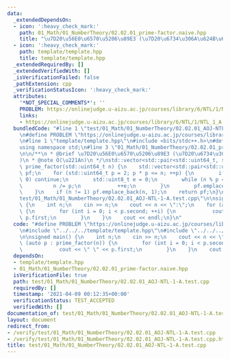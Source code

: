 ```yaml
---
data:
  _extendedDependsOn:
  - icon: ':heavy_check_mark:'
    path: 01_Math/01_NumberTheory/02.02.01_prime-factor.naive.hpp
    title: "\u7D20\u56E0\u6570\u5206\u89E3 (\u7D20\u6734\u306A\u624B\u6CD5)"
  - icon: ':heavy_check_mark:'
    path: template/template.hpp
    title: template/template.hpp
  _extendedRequiredBy: []
  _extendedVerifiedWith: []
  _isVerificationFailed: false
  _pathExtension: cpp
  _verificationStatusIcon: ':heavy_check_mark:'
  attributes:
    '*NOT_SPECIAL_COMMENTS*': ''
    PROBLEM: https://onlinejudge.u-aizu.ac.jp/courses/library/6/NTL/1/NTL_1_A
    links:
    - https://onlinejudge.u-aizu.ac.jp/courses/library/6/NTL/1/NTL_1_A
  bundledCode: "#line 1 \"test/01_Math/01_NumberTheory/02.02.01_AOJ-NTL-1-A.test.cpp\"\
    \n#define PROBLEM \"https://onlinejudge.u-aizu.ac.jp/courses/library/6/NTL/1/NTL_1_A\"\
    \n#line 1 \"template/template.hpp\"\n#include <bits/stdc++.h>\n#define int int64_t\n\
    using namespace std;\n#line 3 \"01_Math/01_NumberTheory/02.02.01_prime-factor.naive.hpp\"\
    \n\n/**\n * @brief \u7D20\u56E0\u6570\u5206\u89E3 (\u7D20\u6734\u306A\u624B\u6CD5\
    )\n * @note O(\u221An)\n */\nstd::vector<std::pair<std::uint64_t, std::uint8_t>>\
    \ prime_factor(std::uint64_t n) {\n    std::vector<std::pair<std::uint64_t, std::uint8_t>>\
    \ pf;\n    for (std::uint64_t p = 2; p * p <= n; ++p) {\n        if (n % p !=\
    \ 0) continue;\n        std::uint8_t e = 0;\n        while (n % p == 0) {\n  \
    \          n /= p;\n            ++e;\n        }\n        pf.emplace_back(p, e);\n\
    \    }\n    if (n != 1) pf.emplace_back(n, 1);\n    return pf;\n}\n#line 4 \"\
    test/01_Math/01_NumberTheory/02.02.01_AOJ-NTL-1-A.test.cpp\"\n\nsigned main()\
    \ {\n    int n;\n    cin >> n;\n    cout << n << \":\";\n    for (auto p : prime_factor(n))\
    \ {\n        for (int i = 0; i < p.second; ++i) {\n            cout << \" \" <<\
    \ p.first;\n        }\n    }\n    cout << endl;\n}\n"
  code: "#define PROBLEM \"https://onlinejudge.u-aizu.ac.jp/courses/library/6/NTL/1/NTL_1_A\"\
    \n#include \"../../../template/template.hpp\"\n#include \"../../../01_Math/01_NumberTheory/02.02.01_prime-factor.naive.hpp\"\
    \n\nsigned main() {\n    int n;\n    cin >> n;\n    cout << n << \":\";\n    for\
    \ (auto p : prime_factor(n)) {\n        for (int i = 0; i < p.second; ++i) {\n\
    \            cout << \" \" << p.first;\n        }\n    }\n    cout << endl;\n}"
  dependsOn:
  - template/template.hpp
  - 01_Math/01_NumberTheory/02.02.01_prime-factor.naive.hpp
  isVerificationFile: true
  path: test/01_Math/01_NumberTheory/02.02.01_AOJ-NTL-1-A.test.cpp
  requiredBy: []
  timestamp: '2021-04-09 00:12:35+00:00'
  verificationStatus: TEST_ACCEPTED
  verifiedWith: []
documentation_of: test/01_Math/01_NumberTheory/02.02.01_AOJ-NTL-1-A.test.cpp
layout: document
redirect_from:
- /verify/test/01_Math/01_NumberTheory/02.02.01_AOJ-NTL-1-A.test.cpp
- /verify/test/01_Math/01_NumberTheory/02.02.01_AOJ-NTL-1-A.test.cpp.html
title: test/01_Math/01_NumberTheory/02.02.01_AOJ-NTL-1-A.test.cpp
---
```

